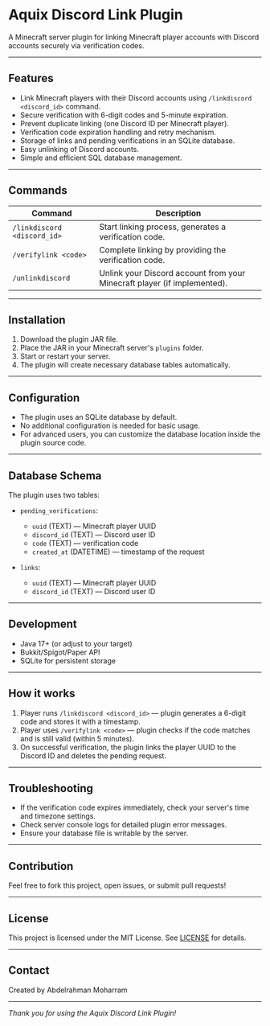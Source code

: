 # Aquix Discord Link Plugin

A Minecraft server plugin for linking Minecraft player accounts with Discord accounts securely via verification codes.

---

## Features

- Link Minecraft players with their Discord accounts using `/linkdiscord <discord_id>` command.
- Secure verification with 6-digit codes and 5-minute expiration.
- Prevent duplicate linking (one Discord ID per Minecraft player).
- Verification code expiration handling and retry mechanism.
- Storage of links and pending verifications in an SQLite database.
- Easy unlinking of Discord accounts.
- Simple and efficient SQL database management.

---

## Commands

| Command                      | Description                                           |
| ---------------------------- | ----------------------------------------------------- |
| `/linkdiscord <discord_id>`  | Start linking process, generates a verification code.|
| `/verifylink <code>`         | Complete linking by providing the verification code. |
| `/unlinkdiscord`             | Unlink your Discord account from your Minecraft player (if implemented). |

---

## Installation

1. Download the plugin JAR file.
2. Place the JAR in your Minecraft server's `plugins` folder.
3. Start or restart your server.
4. The plugin will create necessary database tables automatically.

---

## Configuration

- The plugin uses an SQLite database by default.
- No additional configuration is needed for basic usage.
- For advanced users, you can customize the database location inside the plugin source code.

---

## Database Schema

The plugin uses two tables:

- `pending_verifications`:
  - `uuid` (TEXT) — Minecraft player UUID
  - `discord_id` (TEXT) — Discord user ID
  - `code` (TEXT) — verification code
  - `created_at` (DATETIME) — timestamp of the request

- `links`:
  - `uuid` (TEXT) — Minecraft player UUID
  - `discord_id` (TEXT) — Discord user ID

---

## Development

- Java 17+ (or adjust to your target)
- Bukkit/Spigot/Paper API
- SQLite for persistent storage

---

## How it works

1. Player runs `/linkdiscord <discord_id>` — plugin generates a 6-digit code and stores it with a timestamp.
2. Player uses `/verifylink <code>` — plugin checks if the code matches and is still valid (within 5 minutes).
3. On successful verification, the plugin links the player UUID to the Discord ID and deletes the pending request.

---

## Troubleshooting

- If the verification code expires immediately, check your server's time and timezone settings.
- Check server console logs for detailed plugin error messages.
- Ensure your database file is writable by the server.

---

## Contribution

Feel free to fork this project, open issues, or submit pull requests!

---

## License

This project is licensed under the MIT License. See [LICENSE](LICENSE) for details.

---

## Contact

Created by Abdelrahman Moharram

---

*Thank you for using the Aquix Discord Link Plugin!*
